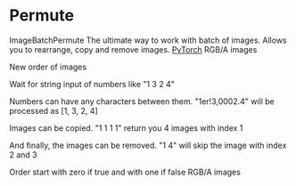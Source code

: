 # Permute

<deflist type="narrow">
    <def title="Full Name">
        ImageBatchPermute
    </def>
    <def title="Description">
        The ultimate way to work with batch of images. Allows you to rearrange, copy and remove images.
    </def>
        <def title="Backend">
            <a href="Modules.md" anchor="pytorch" summary="Image processing with pure Tensor without transformations.">PyTorch</a>
        </def>
    <def title="Input Parameters">
        <deflist type="narrow">
            <def title="Images">
                RGB/A images
            </def>
            <def title="Permute">
                <p>New order of images</p>
                <p>Wait for string input of <control>numbers</control> like &quot;1 3 2 4&quot;</p>
                <p><control>Numbers</control> can have any characters between them. &quot;1er!3,0002.4&quot; will be processed as [1, 3, 2, 4]</p>
                <p>Images can be <control>copied</control>. &quot;1 1 1 1&quot; return you 4 images with index 1</p>
                <p>And finally, the images can be <control>removed</control>. &quot;1 4&quot; will skip the image with index 2 and 3</p>
            </def>
            <def title="Start with zero">
                Order start with zero if true and with one if false
            </def>
        </deflist>
    </def>
    <def title="Output Parameters">
        <deflist type="narrow">
            <def title="Images">
                RGB/A images
            </def>
        </deflist>
    </def>
</deflist>
